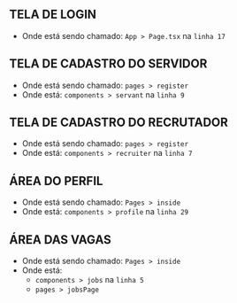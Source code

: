 ## TELA DE LOGIN
- Onde está sendo chamado: `App > Page.tsx` na `linha 17`

## TELA DE CADASTRO DO SERVIDOR
- Onde está sendo chamado: `pages > register` 
- Onde está: `components > servant` na `linha 9`

## TELA DE CADASTRO DO RECRUTADOR
- Onde está sendo chamado: `pages > register`
- Onde está: `components > recruiter` na `linha 7`

## ÁREA DO PERFIL
- Onde está sendo chamado: `Pages > inside`
- Onde está: `components > profile` na `linha 29`

## ÁREA DAS VAGAS
- Onde está sendo chamado: `Pages > inside`
- Onde está: 
  - `components > jobs` na `linha 5` 
  - `pages > jobsPage`
